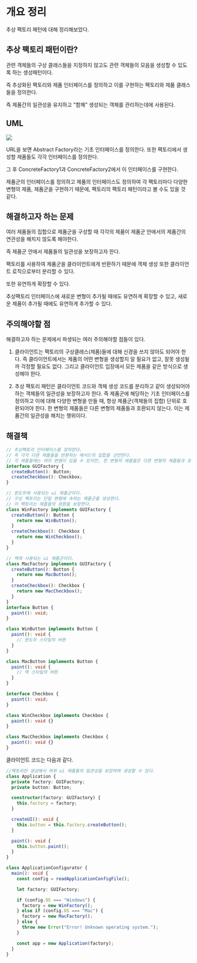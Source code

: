 # 개요 정리

추상 팩토리 패턴에 대해 정리해보았다.

## 추상 팩토리 패턴이란?

관련 객체들의 구상 클래스들을 지정하지 않고도 관련 객체들의 모음을 생성할 수 있도록 하는 생성패턴이다.

즉 추상화된 팩토리와 제품 인터페이스를 정의하고 이를 구현하는 팩토리와 제품 클래스들을 정의한다.

즉 제품간의 일관성을 유지하고 "함께" 생성되는 객체를 관리하는데에 사용된다.

## UML

<img src="https://refactoring.guru/images/patterns/diagrams/abstract-factory/structure.png"/>

URL을 보면 Abstract Factory라는 기초 인터페이스를 정의한다. 또한 팩토리에서 생성할 제품들도 각각 인터페이스를 정의한다.

그 후 ConcreteFactory1과 ConcreteFactory2에서 이 인터페이스를 구현한다.

제품군의 인터페이스를 정의하고 제품의 인터페이스도 정의하여 각 팩토리마다 다양한 변형의 제품, 제품군을 구현하기 때문에, 팩토리의 팩토리 패턴이라고 볼 수도 있을 것 같다.

## 해결하고자 하는 문제

여러 제품들의 집합으로 제품군을 구성할 때 각각의 제품이 제품군 안에서의 제품간의 연관성을 해치지 않도록 해야한다.

즉 제품군 안에서 제품들의 일관성을 보장하고자 한다.

팩토리를 사용하여 제품군을 클라이언트에게 반환하기 때문에 객체 생성 또한 클라이언트 로직으로부터 분리할 수 있다.

또한 유연하게 확장할 수 있다.

추상팩토리 인터페이스에 새로운 변형이 추가될 때에도 유연하게 확장할 수 있고, 새로운 제품이 추가될 때에도 유연하게 추가할 수 있다.

## 주의해야할 점

해결하고자 하는 문제에서 파생되는 여러 주의해야할 점들이 있다.

1. 클라이언트는 팩토리의 구상클래스(제품)들에 대해 신경을 쓰지 않아도 되어야 한다.
   즉 클라이언트에서는 제품의 어떤 변형을 생성할지 알 필요가 없고, 잘못 생성될까 걱정할 필요도 없다.
   그리고 클라이언트 입장에서 모든 제품을 같은 방식으로 생성해야 한다.

2. 추상 팩토리 패턴은 클라이언트 코드와 객체 생성 코드를 분리하고 같이 생성되어야 하는 객체들의 일관성을 보장하고자 한다.
   즉 제품군에 해당하는 기초 인터페이스를 정의하고 이에 대해 다양한 변형을 만들 때, 항상 제품군(객체들의 집합) 단위로 호환되어야 한다.
   한 변형의 제품들은 다른 변형의 제품들과 호환되지 않는다. 이는 제품간의 일관성을 해치는 행위이다.

## 해결책

```ts
// 추상팩토리 인터페이스를 정의한다.
// 즉 각각 다른 제품들을 반환하는 메서드의 집합을 선언한다.
// 각 제품들에는 여러 변형이 있을 수 있지만, 한 변형의 제품들은 다른 변형의 제품들과 호환되지 않는다.
interface GUIFactory {
  createButton(): Button;
  createCheckbox(): Checkbox;
}

// 윈도우에 사용되는 ui 제품군이다.
// 구상 팩토리는 단일 변형에 속하는 제품군을 생성한다.
// 이 팩토리는 제품들의 호환을 보장한다.
class WinFactory implements GUIFactory {
  createButton(): Button {
    return new WinButton();
  }
  createCheckbox(): Checkbox {
    return new WinCheckbox();
  }
}

// 맥에 사용되는 ui 제품군이다.
class MacFactory implements GUIFactory {
  createButton(): Button {
    return new MacButton();
  }
  createCheckbox(): Checkbox {
    return new MacCheckbox();
  }
}
interface Button {
  paint(): void;
}

class WinButton implements Button {
  paint(): void {
    // 윈도우 스타일의 버튼
  }
}

class MacButton implements Button {
  paint(): void {
    // 맥 스타일의 버튼
  }
}

interface Checkbox {
  paint(): void;
}

class WinCheckbox implements Checkbox {
  paint(): void {}
}

class MacCheckbox implements Checkbox {
  paint(): void {}
}
```

클라이언트 코드는 다음과 같다.

```ts
//팩토리만 생성해서 하위 ui 제품들의 일관성을 보장하며 생성할 수 있다.
class Application {
  private factory: GUIFactory;
  private button: Button;

  constructor(factory: GUIFactory) {
    this.factory = factory;
  }

  createUI(): void {
    this.button = this.factory.createButton();
  }

  paint(): void {
    this.button.paint();
  }
}

class ApplicationConfigurator {
  main(): void {
    const config = readApplicationConfigFile();

    let factory: GUIFactory;

    if (config.OS === "Windows") {
      factory = new WinFactory();
    } else if (config.OS === "Mac") {
      factory = new MacFactory();
    } else {
      throw new Error("Error! Unknown operating system.");
    }

    const app = new Application(factory);
  }
}
```
